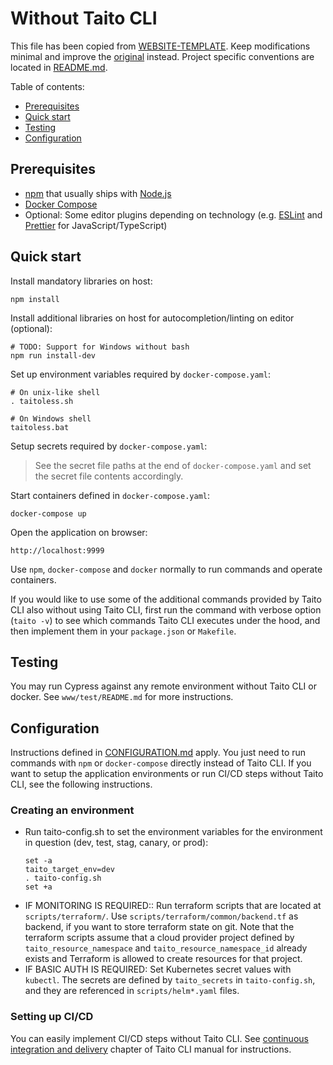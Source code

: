 # Without Taito CLI

This file has been copied from [WEBSITE-TEMPLATE](https://github.com/TaitoUnited/WEBSITE-TEMPLATE/). Keep modifications minimal and improve the [original](https://github.com/TaitoUnited/WEBSITE-TEMPLATE/blob/dev/TAITOLESS.md) instead. Project specific conventions are located in [README.md](README.md#conventions).

Table of contents:

* [Prerequisites](#prerequisites)
* [Quick start](#quick-start)
* [Testing](#testing)
* [Configuration](##onfiguration)

## Prerequisites

* [npm](https://github.com/npm/cli) that usually ships with [Node.js](https://nodejs.org/)
* [Docker Compose](https://docs.docker.com/compose/install/)
* Optional: Some editor plugins depending on technology (e.g. [ESLint](https://eslint.org/docs/user-guide/integrations#editors) and [Prettier](https://prettier.io/docs/en/editors.html) for JavaScript/TypeScript)

## Quick start

Install mandatory libraries on host:

    npm install

Install additional libraries on host for autocompletion/linting on editor (optional):

    # TODO: Support for Windows without bash
    npm run install-dev

Set up environment variables required by `docker-compose.yaml`:

    # On unix-like shell
    . taitoless.sh

    # On Windows shell
    taitoless.bat

Setup secrets required by `docker-compose.yaml`:

> See the secret file paths at the end of `docker-compose.yaml` and set the secret file contents accordingly.

Start containers defined in `docker-compose.yaml`:

    docker-compose up

Open the application on browser:

    http://localhost:9999

Use `npm`, `docker-compose` and `docker` normally to run commands and operate containers.

If you would like to use some of the additional commands provided by Taito CLI also without using Taito CLI, first run the command with verbose option (`taito -v`) to see which commands Taito CLI executes under the hood, and then implement them in your `package.json` or `Makefile`.

## Testing

You may run Cypress against any remote environment without Taito CLI or docker. See `www/test/README.md` for more instructions.

## Configuration

Instructions defined in [CONFIGURATION.md](CONFIGURATION.md) apply. You just need to run commands with `npm` or `docker-compose` directly instead of Taito CLI. If you want to setup the application environments or run CI/CD steps without Taito CLI, see the following instructions.

### Creating an environment

* Run taito-config.sh to set the environment variables for the environment in question (dev, test, stag, canary, or prod):
    ```
    set -a
    taito_target_env=dev
    . taito-config.sh
    set +a
    ```
* IF MONITORING IS REQUIRED:: Run terraform scripts that are located at `scripts/terraform/`. Use `scripts/terraform/common/backend.tf` as backend, if you want to store terraform state on git. Note that the terraform scripts assume that a cloud provider project defined by `taito_resource_namespace` and `taito_resource_namespace_id` already exists and Terraform is allowed to create resources for that project.
* IF BASIC AUTH IS REQUIRED: Set Kubernetes secret values with `kubectl`. The secrets are defined by `taito_secrets` in `taito-config.sh`, and they are referenced in `scripts/helm*.yaml` files.

### Setting up CI/CD

You can easily implement CI/CD steps without Taito CLI. See [continuous integration and delivery](https://taitounited.github.io/taito-cli/docs/06-continuous-integration-and-delivery) chapter of Taito CLI manual for instructions.
